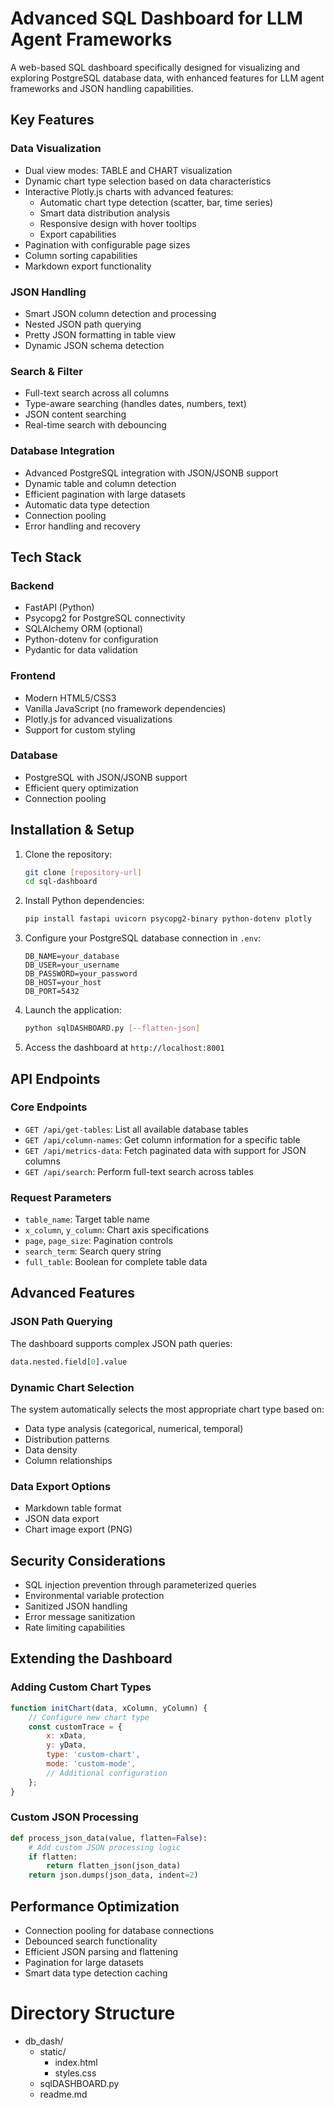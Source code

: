 # Advanced SQL Dashboard for LLM Agent Frameworks

A web-based SQL dashboard specifically designed for visualizing and exploring PostgreSQL database data, with enhanced features for LLM agent frameworks and JSON handling capabilities.

## Key Features

### Data Visualization
- Dual view modes: TABLE and CHART visualization
- Dynamic chart type selection based on data characteristics
- Interactive Plotly.js charts with advanced features:
  - Automatic chart type detection (scatter, bar, time series)
  - Smart data distribution analysis
  - Responsive design with hover tooltips
  - Export capabilities
- Pagination with configurable page sizes
- Column sorting capabilities
- Markdown export functionality

### JSON Handling
- Smart JSON column detection and processing
- Nested JSON path querying
- Pretty JSON formatting in table view
- Dynamic JSON schema detection

### Search & Filter
- Full-text search across all columns
- Type-aware searching (handles dates, numbers, text)
- JSON content searching
- Real-time search with debouncing

### Database Integration
- Advanced PostgreSQL integration with JSON/JSONB support
- Dynamic table and column detection
- Efficient pagination with large datasets
- Automatic data type detection
- Connection pooling
- Error handling and recovery

## Tech Stack

### Backend
- FastAPI (Python)
- Psycopg2 for PostgreSQL connectivity
- SQLAlchemy ORM (optional)
- Python-dotenv for configuration
- Pydantic for data validation

### Frontend
- Modern HTML5/CSS3
- Vanilla JavaScript (no framework dependencies)
- Plotly.js for advanced visualizations
- Support for custom styling

### Database
- PostgreSQL with JSON/JSONB support
- Efficient query optimization
- Connection pooling

## Installation & Setup

1. Clone the repository:
   ```bash
   git clone [repository-url]
   cd sql-dashboard
   ```

2. Install Python dependencies:
   ```bash
   pip install fastapi uvicorn psycopg2-binary python-dotenv plotly
   ```

3. Configure your PostgreSQL database connection in `.env`:
   ```env
   DB_NAME=your_database
   DB_USER=your_username
   DB_PASSWORD=your_password
   DB_HOST=your_host
   DB_PORT=5432
   ```

4. Launch the application:
   ```bash
   python sqlDASHBOARD.py [--flatten-json]
   ```

5. Access the dashboard at `http://localhost:8001`

## API Endpoints

### Core Endpoints
- `GET /api/get-tables`: List all available database tables
- `GET /api/column-names`: Get column information for a specific table
- `GET /api/metrics-data`: Fetch paginated data with support for JSON columns
- `GET /api/search`: Perform full-text search across tables

### Request Parameters
- `table_name`: Target table name
- `x_column`, `y_column`: Chart axis specifications
- `page`, `page_size`: Pagination controls
- `search_term`: Search query string
- `full_table`: Boolean for complete table data

## Advanced Features

### JSON Path Querying
The dashboard supports complex JSON path queries:
```python
data.nested.field[0].value
```

### Dynamic Chart Selection
The system automatically selects the most appropriate chart type based on:
- Data type analysis (categorical, numerical, temporal)
- Distribution patterns
- Data density
- Column relationships

### Data Export Options
- Markdown table format
- JSON data export
- Chart image export (PNG)

## Security Considerations

- SQL injection prevention through parameterized queries
- Environmental variable protection
- Sanitized JSON handling
- Error message sanitization
- Rate limiting capabilities

## Extending the Dashboard

### Adding Custom Chart Types
```javascript
function initChart(data, xColumn, yColumn) {
    // Configure new chart type
    const customTrace = {
        x: xData,
        y: yData,
        type: 'custom-chart',
        mode: 'custom-mode',
        // Additional configuration
    };
}
```

### Custom JSON Processing
```python
def process_json_data(value, flatten=False):
    # Add custom JSON processing logic
    if flatten:
        return flatten_json(json_data)
    return json.dumps(json_data, indent=2)
```

## Performance Optimization

- Connection pooling for database connections
- Debounced search functionality
- Efficient JSON parsing and flattening
- Pagination for large datasets
- Smart data type detection caching

# Directory Structure
- db_dash/
  - static/
    - index.html
    - styles.css
  - sqlDASHBOARD.py
  - readme.md
